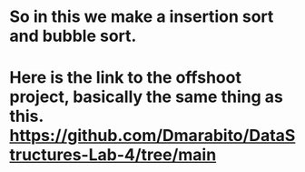 # So in this we make a insertion sort and bubble sort.
# Here is the link to the offshoot project, basically the same thing as this. https://github.com/Dmarabito/DataStructures-Lab-4/tree/main
